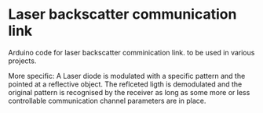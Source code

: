 # Laser backscatter communication link
Arduino code for laser backscatter comminication link. to be used in various projects.

More specific: A Laser diode is modulated with a specific pattern and the pointed at a reflective object. The reflceted ligth is demodulated and the original pattern is recognised by the receiver as long as some more or less controllable communication channel parameters are in place.
